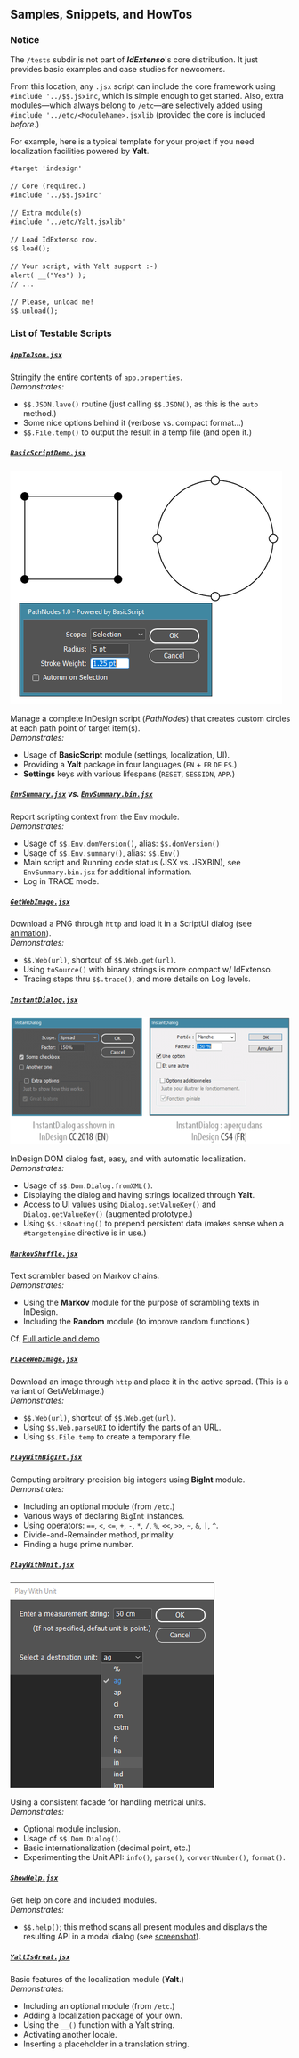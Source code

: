 ## Samples, Snippets, and HowTos

### Notice

The `/tests` subdir is not part of ***IdExtenso***'s core distribution. It just provides basic examples and case studies for newcomers.

From this location, any `.jsx` script can include the core framework using `#include '../$$.jsxinc`, which is simple enough to get started. Also, extra modules—which always belong to `/etc`—are selectively added using `#include '../etc/<ModuleName>.jsxlib` (provided the core is included *before*.)

For example, here is a typical template for your project if you need localization facilities powered by **Yalt**.

    #target 'indesign'
    
    // Core (required.)
    #include '../$$.jsxinc'
    
    // Extra module(s)
    #include '../etc/Yalt.jsxlib'
    
    // Load IdExtenso now.
    $$.load();

    // Your script, with Yalt support :-)
    alert( __("Yes") );
    // ...

    // Please, unload me!
    $$.unload(); 

### List of Testable Scripts

##### [`AppToJson.jsx`](AppToJson.jsx)

Stringify the entire contents of `app.properties`.   
_Demonstrates:_
   
* `$$.JSON.lave()` routine (just calling `$$.JSON()`, as this is the `auto` method.)
* Some nice options behind it (verbose vs. compact format…)
* `$$.File.temp()` to output the result in a temp file (and open it.)

##### [`BasicScriptDemo.jsx`](BasicScriptDemo.jsx)

![BasicScriptDemo screenshot](BasicScriptDemo.png)

Manage a complete InDesign script (*PathNodes*) that creates custom circles at each path point of target item(s).   
_Demonstrates:_
   
* Usage of **BasicScript** module (settings, localization, UI).
* Providing a **Yalt** package in four languages (`EN` + `FR` `DE` `ES`.)
* **Settings** keys with various lifespans (`RESET`, `SESSION`, `APP`.)

##### [`EnvSummary.jsx`](EnvSummary.jsx) vs. [`EnvSummary.bin.jsx`](EnvSummary.bin.jsx)

Report scripting context from the Env module.   
_Demonstrates:_
   
* Usage of `$$.Env.domVersion()`, alias: `$$.domVersion()`
* Usage of `$$.Env.summary()`, alias: `$$.Env()`
* Main script and Running code status (JSX vs. JSXBIN), see `EnvSummary.bin.jsx` for additional information.
* Log in TRACE mode.

##### [`GetWebImage.jsx`](GetWebImage.jsx)

Download a PNG through `http` and load it in a ScriptUI dialog (see [animation](GetWebImage.gif)).   
_Demonstrates:_
   
* `$$.Web(url)`, shortcut of `$$.Web.get(url)`.
* Using `toSource()` with binary strings is more compact w/ IdExtenso.
* Tracing steps thru `$$.trace()`, and more details on Log levels.

##### [`InstantDialog.jsx`](InstantDialog.jsx)

![InstantDialog screenshot](InstantDialog.png)

InDesign DOM dialog fast, easy, and with automatic localization.   
_Demonstrates:_
   
* Usage of `$$.Dom.Dialog.fromXML()`.
* Displaying the dialog and having strings localized through **Yalt**.
* Access to UI values using `Dialog.setValueKey()` and `Dialog.getValueKey()` (augmented prototype.)
* Using `$$.isBooting()` to prepend persistent data (makes sense when a `#targetengine` directive is in use.)

##### [`MarkovShuffle.jsx`](MarkovShuffle.jsx)

Text scrambler based on Markov chains.   
_Demonstrates:_
   
* Using the **Markov** module for the purpose of scrambling texts in InDesign.
* Including the **Random** module (to improve random functions.)

Cf. [Full article and demo](http://www.indiscripts.com/post/2018/01/how-to-shuffle-characters-the-right-way)

##### [`PlaceWebImage.jsx`](PlaceWebImage.jsx)

Download an image through `http` and place it in the active spread. (This is a variant of GetWebImage.)   
_Demonstrates:_
   
* `$$.Web(url)`, shortcut of `$$.Web.get(url)`.
* Using `$$.Web.parseURI` to identify the parts of an URL.
* Using `$$.File.temp` to create a temporary file.

##### [`PlayWithBigInt.jsx`](PlayWithBigInt.jsx)

Computing arbitrary-precision big integers using **BigInt** module.   
_Demonstrates:_
   
* Including an optional module (from `/etc`.)
* Various ways of declaring `BigInt` instances.
* Using operators: `==`, `<`, `<=`, `+`, `-`, `*`, `/`, `%`, `<<`, `>>`, `~`, `&`, `|`, `^`.
* Divide-and-Remainder method, primality.
* Finding a huge prime number.

##### [`PlayWithUnit.jsx`](PlayWithUnit.jsx)

![PlayWithUnit dialog](PlayWithUnit.png)

Using a consistent facade for handling metrical units.   
_Demonstrates:_
   
* Optional module inclusion.
* Usage of `$$.Dom.Dialog()`.
* Basic internationalization (decimal point, etc.)
* Experimenting the Unit API: `info()`, `parse()`, `convertNumber()`, `format()`.

##### [`ShowHelp.jsx`](ShowHelp.jsx)

Get help on core and included modules.   
_Demonstrates:_
   
* `$$.help()`; this method scans all present modules and displays the resulting API in a modal dialog (see [screenshot](ShowHelp.png)).

##### [`YaltIsGreat.jsx`](YaltIsGreat.jsx)

Basic features of the localization module (**Yalt**.)   
_Demonstrates:_
   
* Including an optional module (from `/etc`.)
* Adding a localization package of your own.
* Using the `__()` function with a Yalt string.
* Activating another locale.
* Inserting a placeholder in a translation string.
